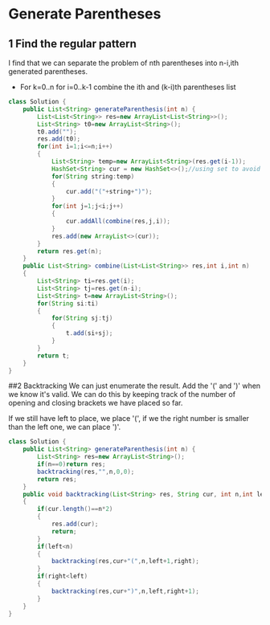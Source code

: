 # Generate Parentheses
## 1 Find the regular pattern

I find that we can separate the problem of nth parentheses into n-i,ith generated parentheses.

- For k=0..n
	for i=0..k-1
		combine the ith and (k-i)th parentheses list

```java
class Solution {
    public List<String> generateParenthesis(int n) {
        List<List<String>> res=new ArrayList<List<String>>();
        List<String> t0=new ArrayList<String>();
        t0.add("");
        res.add(t0);
        for(int i=1;i<=n;i++)
        {
            List<String> temp=new ArrayList<String>(res.get(i-1));
            HashSet<String> cur = new HashSet<>();//using set to avoid duplicated results
            for(String string:temp)
            {
                cur.add("("+string+")");
            }
            for(int j=1;j<i;j++)
            {
                cur.addAll(combine(res,j,i));
            }
            res.add(new ArrayList<>(cur));
        }
        return res.get(n);
    }
    public List<String> combine(List<List<String>> res,int i,int n)
    {
        List<String> ti=res.get(i);
        List<String> tj=res.get(n-i);
        List<String> t=new ArrayList<String>();
        for(String si:ti)
        {
            for(String sj:tj)
            {
                t.add(si+sj);
            }
        }
        return t;
    }
}
```

##2 Backtracking 
We can just enumerate the result. Add the '(' and ')' when we know it's valid. We can do this by keeping track of the number of opening and closing brackets we have placed so far.

If we still have left to place, we place '(', if we the right number is smaller than the left one, we can place ')'.

```java
class Solution {
    public List<String> generateParenthesis(int n) {
        List<String> res=new ArrayList<String>();
        if(n==0)return res;
        backtracking(res,"",n,0,0);
        return res;
    }
    public void backtracking(List<String> res, String cur, int n,int left, int right)
    {
        if(cur.length()==n*2)
        {
            res.add(cur);
            return;
        }
        if(left<n)
        {
            backtracking(res,cur+"(",n,left+1,right);
        }
        if(right<left)
        {
            backtracking(res,cur+")",n,left,right+1);
        }
    }
}
```
